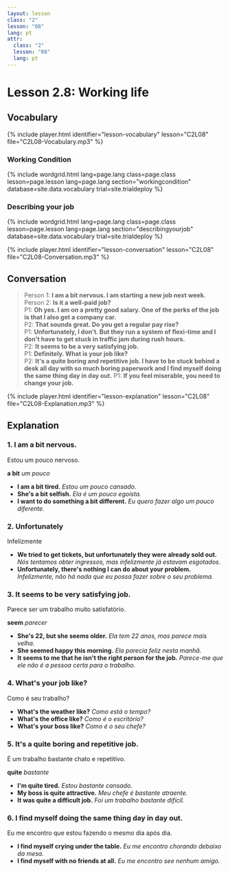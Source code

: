 ```yaml
---
layout: lesson
class: "2"
lesson: "08"
lang: pt
attr:
  class: "2"
  lesson: "08"
  lang: pt
---
```


# Lesson 2.8: Working life 

## Vocabulary
{% include player.html identifier="lesson-vocabulary" lesson="C2L08" file="C2L08-Vocabulary.mp3" %}

### Working Condition

{% include wordgrid.html lang=page.lang
		class=page.class 
		lesson=page.lesson 
		lang=page.lang
		section="workingcondition"
		database=site.data.vocabulary 
		trial=site.trialdeploy %}



### Describing your job

{% include wordgrid.html lang=page.lang
		class=page.class 
		lesson=page.lesson 
		lang=page.lang
		section="describingyourjob"
		database=site.data.vocabulary 
		trial=site.trialdeploy %}




{% include player.html identifier="lesson-conversation" lesson="C2L08" file="C2L08-Conversation.mp3" %}
## Conversation



> Person 1: **I am a bit nervous. I am starting a new job next week.**  
> Person 2: **Is it a well-paid job?**  
> P1: **Oh yes. I am on a pretty good salary. One of the perks of the job is that I also get a company car.**  
> P2: **That sounds great. Do you get a regular pay rise?**  
> P1: **Unfortunately, I don't. But they run a system of flexi-time and I don't have to get stuck in traffic jam during rush hours.**  
> P2: **It seems to be a very satisfying job.**  
> P1: **Definitely. What is your job like?**  
> P2: **It's a quite boring and repetitive job. I have to be stuck behind a desk all day with so much boring paperwork and I find myself doing the same thing day in day out.**
> P1: **If you feel miserable, you need to change your job.**




{% include player.html identifier="lesson-explanation" lesson="C2L08" file="C2L08-Explanation.mp3" %}
## Explanation


### 1. I am a bit nervous. 

Estou um pouco nervoso. 

**a bit**   *um pouco*

- **I am a bit tired.** *Estou um pouco cansado.*
- **She's a bit selfish.** *Ela é um pouco egoísta.*
- **I want to do something a bit different.** *Eu quero fazer algo um pouco diferente.*


### 2. Unfortunately

Infelizmente

- **We tried to get tickets, but unfortunately they were already sold out.** *Nós tentamos obter ingressos, mas infelizmente já estavam esgotados.*
- **Unfortunately, there's nothing I can do about your problem.** *Infelizmente, não há nada que eu possa fazer sobre o seu problema.*

### 3. It seems to be very satisfying job.

Parece ser um trabalho muito satisfatório.

**seem**   *parecer*

- **She's 22, but she seems older.** *Ela tem 22 anos, mas parece mais velha.*
- **She seemed happy this morning.** *Ela parecia feliz nesta manhã.*
- **It seems to me that he isn't the right person for the job.** *Parece-me que ele não é a pessoa certa para o trabalho.*

### 4.  What's your job like?

Como é seu trabalho?

- **What's the weather like?** *Como está o tempo?*
- **What's the office like?** *Como é o escritório?*
- **What's your boss like?** *Como é o seu chefe?*

### 5.  It's a quite boring and repetitive job.

É um trabalho bastante chato e repetitivo.

**quite**   *bastante*

- **I'm quite tired.** *Estou bastante cansado.*
- **My boss is quite attractive.** *Meu chefe é bastante atraente.*
- **It was quite a difficult job.** *Foi um trabalho bastante difícil.*

### 6. I find myself doing the same thing day in day out.

Eu me encontro que estou fazendo o mesmo dia após dia.

- **I find myself crying under the table.** *Eu me encontro chorando debaixo da mesa.*
- **I find myself with no friends at all.** *Eu me encontro see nenhum amigo.*
